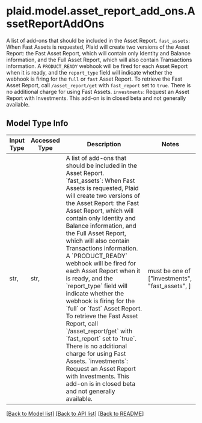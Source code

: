 # plaid.model.asset_report_add_ons.AssetReportAddOns

A list of add-ons that should be included in the Asset Report.  `fast_assets`: When Fast Assets is requested, Plaid will create two versions of the Asset Report: the Fast Asset Report, which will contain only Identity and Balance information, and the Full Asset Report, which will also contain Transactions information. A `PRODUCT_READY` webhook will be fired for each Asset Report when it is ready, and the `report_type` field will indicate whether the webhook is firing for the `full` or `fast` Asset Report. To retrieve the Fast Asset Report, call `/asset_report/get` with `fast_report` set to `true`. There is no additional charge for using Fast Assets.  `investments`: Request an Asset Report with Investments. This add-on is in closed beta and not generally available.

## Model Type Info
Input Type | Accessed Type | Description | Notes
------------ | ------------- | ------------- | -------------
str,  | str,  | A list of add-ons that should be included in the Asset Report.  &#x60;fast_assets&#x60;: When Fast Assets is requested, Plaid will create two versions of the Asset Report: the Fast Asset Report, which will contain only Identity and Balance information, and the Full Asset Report, which will also contain Transactions information. A &#x60;PRODUCT_READY&#x60; webhook will be fired for each Asset Report when it is ready, and the &#x60;report_type&#x60; field will indicate whether the webhook is firing for the &#x60;full&#x60; or &#x60;fast&#x60; Asset Report. To retrieve the Fast Asset Report, call &#x60;/asset_report/get&#x60; with &#x60;fast_report&#x60; set to &#x60;true&#x60;. There is no additional charge for using Fast Assets.  &#x60;investments&#x60;: Request an Asset Report with Investments. This add-on is in closed beta and not generally available. | must be one of ["investments", "fast_assets", ] 

[[Back to Model list]](../../README.md#documentation-for-models) [[Back to API list]](../../README.md#documentation-for-api-endpoints) [[Back to README]](../../README.md)

